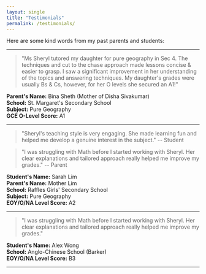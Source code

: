 ```yaml
---
layout: single
title: "Testimonials"
permalink: /testimonials/
---
```


Here are some kind words from my past parents and students:

---

> "Ms Sheryl tutored my daughter for pure geography in Sec 4.  The techniques and cut to the chase approach made lessons concise & easier to grasp. I saw a significant improvement in her understanding of the topics and answering techniques. My daughter's grades were usually Bs & Cs, however, for her O levels she secured an A1!"

**Parent's Name:** Bina Sheth (Mother of Disha Sivakumar)  
**School:** St. Margaret's Secondary School  
**Subject:** Pure Geography  
**GCE O-Level Score:** A1  

---

> "Sheryl's teaching style is very engaging. She made learning fun and helped me develop a genuine interest in the subject." -- Student

> "I was struggling with Math before I started working with Sheryl. Her clear explanations and tailored approach really helped me improve my grades." -- Parent

**Student's Name:** Sarah Lim  
**Parent's Name:**  Mother Lim  
**School:** Raffles Girls' Secondary School  
**Subject:** Pure Geography  
**EOY/O/NA Level Score:** A2  

---

> "I was struggling with Math before I started working with Sheryl. Her clear explanations and tailored approach really helped me improve my grades."

**Student's Name:** Alex Wong  
**School:** Anglo-Chinese School (Barker)  
**EOY/O/NA Level Score:** B3 

---